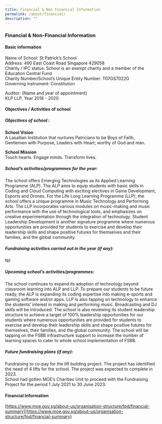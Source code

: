 ```yaml
---
title: Financial & Non Financial Information
permalink: /about/financial/
description: ""
---
```

### **Financial & Non-Financial Information**

#### **Basic information**

Name of School: St Patrick’s School <br>
Address: 490 East Coast Road Singapore 429058<br>
Charity / IPC status: School is an exempt charity and a member of the Education Central Fund<br>
Charity Number/School’s Unique Entity Number: T07GS7022G<br>
Governing instrument: Constitution

Auditor: (Name and year of appointment)<br>
KLP LLP, Year 2018 - 2020

#### **Objectives / Activities of school**

##### **Objectives of school :**

**School Vision**<br>
A Lasallian Institution that nurtures Patricians to be Boys of Faith, Gentlemen with Purpose, Leaders with Heart; worthy of God and man.

**School Mission**<br>
Touch hearts. Engage minds. Transform lives.

##### **School’s activities/programmes for the year:**
The school offers Emerging Technologies as its Applied Learning Programme (ALP). The ALP aims to equip students with basic skills in Coding and Cloud Computing with exciting electives in Game Development, Esports and Drones. For the Life Long Learning Programme (LLP), the school offers a unique programme in Music Technology and Performing Arts. The LLP incorporates various modules on music-making and music performance with the use of technological tools, and emphasizes on creative experimentation through the integration of technology. Student Leadership Development is another signature programme where numerous opportunities are provided for students to exercise and develop their leadership skills and shape positive futures for themselves and their families, and the global community.

##### **Fundraising activities carried out in the year (if any):** 
Nil

##### **Upcoming school’s activities/programmes:**
The school continues to expand its adoption of technology beyond classroom learning into ALP and LLP. To prepare our students to be future ready, the ALP is expanding its coding expertise into making e-sports and gaming software and/or apps. LLP is also tapping on technology to enhance the students’ interest in making and performing music. Broadcasting and DJ skills will be introduced. The school is also reviewing its student leadership structure to achieve a target of 100% leadership opportunities for our students where numerous opportunities are provided for students to exercise and develop their leadership skills and shape positive futures for themselves, their families, and the global community. The school will be tapping on the FSBB infrastructure support to increase the number of learning spaces to cater to whole school implementation of FSBB.

##### **Future fundraising plans (if any):**
Fundraising to co-pay for the lift building project. The project has identified the need of 4 lifts for the school. The project was expected to complete in 2023.<br>
School had gotten MOE’s Charities Unit to proceed with the Fundraising Project for the period 1 July 2021 to 30 June 2023.

#### **Financial Information**

[https://www.moe.gov.sg/about-us/organisation-structure/fpd/financial-summary](https://www.moe.gov.sg/about-us/organisation-structure/fpd/financial-summary)